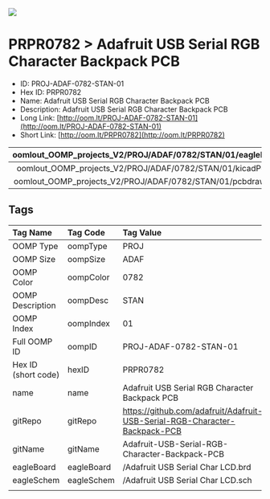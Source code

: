 


  
![][im]
# PRPR0782 > Adafruit USB Serial RGB Character Backpack PCB

- ID: PROJ-ADAF-0782-STAN-01
- Hex ID: PRPR0782
- Name: Adafruit USB Serial RGB Character Backpack PCB
- Description: Adafruit USB Serial RGB Character Backpack PCB
- Long Link: [http://oom.lt/PROJ-ADAF-0782-STAN-01](http://oom.lt/PROJ-ADAF-0782-STAN-01)
- Short Link: [http://oom.lt/PRPR0782](http://oom.lt/PRPR0782)
  

|oomlout_OOMP_projects_V2/PROJ/ADAF/0782/STAN/01/eagleImage.png|oomlout_OOMP_projects_V2/PROJ/ADAF/0782/STAN/01/eagleSchemImage.png|oomlout_OOMP_projects_V2/PROJ/ADAF/0782/STAN/01/kicadPcb3dFront.png|oomlout_OOMP_projects_V2/PROJ/ADAF/0782/STAN/01/kicadPcb3dBack.png|
| :---: | :---: | :---: | :---: |
|oomlout_OOMP_projects_V2/PROJ/ADAF/0782/STAN/01/kicadPcb3d.png|oomlout_OOMP_projects_V2/PROJ/ADAF/0782/STAN/01/bomBack.png|oomlout_OOMP_projects_V2/PROJ/ADAF/0782/STAN/01/bomFront.png|oomlout_OOMP_projects_V2/PROJ/ADAF/0782/STAN/01/pcbdraw.svg|
|oomlout_OOMP_projects_V2/PROJ/ADAF/0782/STAN/01/pcbdrawBack.svg||||

## Tags
  

|Tag Name|Tag Code|Tag Value|
| :--- | :--- | :--- |
|OOMP Type|oompType|PROJ|
|OOMP Size|oompSize|ADAF|
|OOMP Color|oompColor|0782|
|OOMP Description|oompDesc|STAN|
|OOMP Index|oompIndex|01|
|Full OOMP ID|oompID|PROJ-ADAF-0782-STAN-01|
|Hex ID (short code)|hexID|PRPR0782|
|name|name|Adafruit USB Serial RGB Character Backpack PCB|
|gitRepo|gitRepo|https://github.com/adafruit/Adafruit-USB-Serial-RGB-Character-Backpack-PCB|
|gitName|gitName|Adafruit-USB-Serial-RGB-Character-Backpack-PCB|
|eagleBoard|eagleBoard|/Adafruit USB Serial Char LCD.brd|
|eagleSchem|eagleSchem|/Adafruit USB Serial Char LCD.sch|
||||



[im]: PROJ/ADAF/0782/STAN/01/kicadPcb3d_450.png
